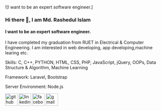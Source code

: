 ![I want to be an expert  software engineer.]

### Hi there 👋, I am Md. Rashedul Islam
#### I want to be an expert  software engineer.

I have completed my graduation from RUET in Electrical & Computer Engineering. I  am interested in web developing, app developing,machine learing etc.

Skills: C, C++, PYTHON, HTML, CSS, PHP, JavaScript, jQuery, OOPs, Data Structure & Algorithm, Machine Learning

Framework: Laravel, Bootstrap

Server Environment: Node.js


[<img src='https://cdn.jsdelivr.net/npm/simple-icons@3.0.1/icons/github.svg' alt='github' height='40'>](https://github.com/https://github.com/rashed072)  [<img src='https://cdn.jsdelivr.net/npm/simple-icons@3.0.1/icons/linkedin.svg' alt='linkedin' height='40'>](https://www.linkedin.com/in/https://www.linkedin.com/in/md-rashedul-islam-510b7b1b9/)  [<img src='https://cdn.jsdelivr.net/npm/simple-icons@3.0.1/icons/facebook.svg' alt='facebook' height='40'>](https://www.facebook.com/https://www.facebook.com/md.rashedulislam.50596)  [<img src='https://cdn.jsdelivr.net/npm/simple-icons@3.0.1/icons/gmail.svg' alt='gmail' height='40'>](rashedulislam072@gmail.com)  

